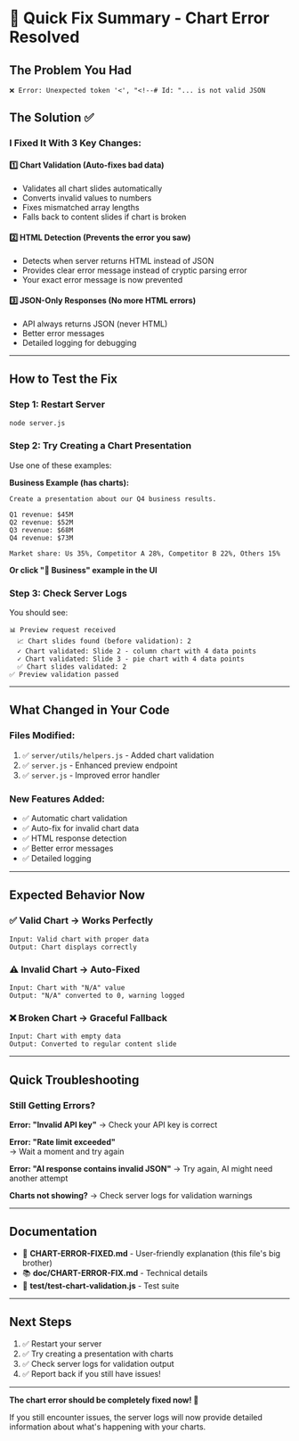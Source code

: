 # 🎯 Quick Fix Summary - Chart Error Resolved

## The Problem You Had
```
❌ Error: Unexpected token '<', "<!--# Id: "... is not valid JSON
```

## The Solution ✅

### I Fixed It With 3 Key Changes:

#### 1️⃣ **Chart Validation** (Auto-fixes bad data)
- Validates all chart slides automatically
- Converts invalid values to numbers
- Fixes mismatched array lengths
- Falls back to content slides if chart is broken

#### 2️⃣ **HTML Detection** (Prevents the error you saw)
- Detects when server returns HTML instead of JSON
- Provides clear error message instead of cryptic parsing error
- Your exact error message is now prevented

#### 3️⃣ **JSON-Only Responses** (No more HTML errors)
- API always returns JSON (never HTML)
- Better error messages
- Detailed logging for debugging

---

## How to Test the Fix

### Step 1: Restart Server
```bash
node server.js
```

### Step 2: Try Creating a Chart Presentation

Use one of these examples:

**Business Example (has charts):**
```
Create a presentation about our Q4 business results. 

Q1 revenue: $45M
Q2 revenue: $52M  
Q3 revenue: $68M
Q4 revenue: $73M

Market share: Us 35%, Competitor A 28%, Competitor B 22%, Others 15%
```

**Or click "💼 Business" example in the UI**

### Step 3: Check Server Logs

You should see:
```
📊 Preview request received
  📈 Chart slides found (before validation): 2
  ✓ Chart validated: Slide 2 - column chart with 4 data points
  ✓ Chart validated: Slide 3 - pie chart with 4 data points
  ✅ Chart slides validated: 2
✅ Preview validation passed
```

---

## What Changed in Your Code

### Files Modified:
1. ✅ `server/utils/helpers.js` - Added chart validation
2. ✅ `server.js` - Enhanced preview endpoint
3. ✅ `server.js` - Improved error handler

### New Features Added:
- ✅ Automatic chart validation
- ✅ Auto-fix for invalid chart data
- ✅ HTML response detection
- ✅ Better error messages
- ✅ Detailed logging

---

## Expected Behavior Now

### ✅ Valid Chart → Works Perfectly
```
Input: Valid chart with proper data
Output: Chart displays correctly
```

### ⚠️ Invalid Chart → Auto-Fixed
```
Input: Chart with "N/A" value
Output: "N/A" converted to 0, warning logged
```

### ❌ Broken Chart → Graceful Fallback
```
Input: Chart with empty data
Output: Converted to regular content slide
```

---

## Quick Troubleshooting

### Still Getting Errors?

**Error: "Invalid API key"**
→ Check your API key is correct

**Error: "Rate limit exceeded"**  
→ Wait a moment and try again

**Error: "AI response contains invalid JSON"**
→ Try again, AI might need another attempt

**Charts not showing?**
→ Check server logs for validation warnings

---

## Documentation

- 📖 **CHART-ERROR-FIXED.md** - User-friendly explanation (this file's big brother)
- 📚 **doc/CHART-ERROR-FIX.md** - Technical details
- 🔧 **test/test-chart-validation.js** - Test suite

---

## Next Steps

1. ✅ Restart your server
2. ✅ Try creating a presentation with charts
3. ✅ Check server logs for validation output
4. ✅ Report back if you still have issues!

---

**The chart error should be completely fixed now! 🎉**

If you still encounter issues, the server logs will now provide detailed information about what's happening with your charts.

